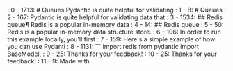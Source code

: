  : 0 - 1713: # Queues  Pydantic is quite helpful for validating
   : 1 - 8: # Queues
   : 2 - 167: Pydantic is quite helpful for validating data that
   : 3 - 1534: ## Redis queue¶  Redis is a popular in-memory data
     : 4 - 14: ## Redis queue
     : 5 - 50: Redis is a popular in-memory data structure store.
     : 6 - 106: In order to run this example locally, you'll first
     : 7 - 159: Here's a simple example of how you can use Pydanti
     : 8 - 1131: ``` import redis  from pydantic import BaseModel, 
     : 9 - 25: Thanks for your feedback!
     : 10 - 25: Thanks for your feedback!
     : 11 - 9: Made with